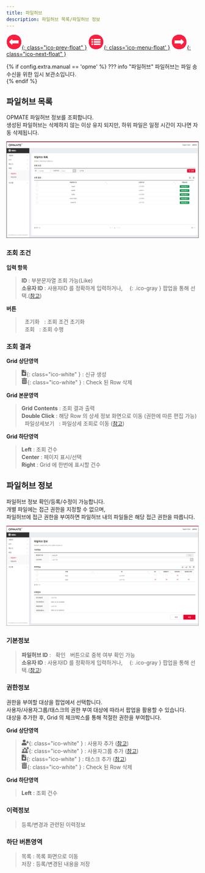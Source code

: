 ```yaml
---
title: 파일허브
description: 파일허브 목록/파일허브 정보
---
```


<link rel="stylesheet" type="text/css" href="css/opme.css">

<!-- Defined -->
[filehub-lst]: img/filehub-lst.png
[filehub-dtl]: img/filehub-dtl.png
[file]: File.md
[ico-search]: img/icon/ico-search.png
[ico-del]: img/icon/ico-del.png
[ico-add]: img/icon/ico-add.png
[ico-adduser]: img/icon/ico-adduser.png
[ico-addusergrp]: img/icon/ico-addusergrp.png
[popup-user]: PopupUser.md
[popup-usergrp]: PopupUserGroup.md
[popup-task]: PopupTask.md

<!-- Floating Menu -->
[prev]: Dctnry.html "단어사전"
[menu]: index.html "목차"
[next]: File.html "파일"
[ico-prev]: img/icon/ico-prev.png
[ico-menu]: img/icon/ico-menu.png
[ico-next]: img/icon/ico-next.png
[![이전][ico-prev]{: class="ico-prev-float" }][prev]
[![목차][ico-menu]{: class='ico-menu-float' }][menu]
[![다음][ico-next]{: class="ico-next-float" }][next]

{% if config.extra.manual == 'opme' %}
??? info "파일허브"
    파일허브는 파일 송수신을 위한 임시 보관소입니다.  
{% endif %}

## 파일허브 목록
OPMATE 파일허브 정보를 조회합니다.  
생성된 파일허브는 삭제하지 않는 이상 유지 되지만, 하위 파일은 일정 시간이 지나면 자동 삭제됩니다.  


![파일허브 목록][filehub-lst]

### **조회 조건**

**입력 항목**

> **ID** : 부분문자열 조회 가능(Like)   
> **소유자 ID** : 사용자ID 를 정확하게 입력하거나, ![소유자 조회][ico-search]{: .ico-gray } 팝업을 통해 선택.([참고][popup-user])  

**버튼**

> <kbd class="btn-gray">&nbsp;초기화&nbsp;</kbd> : 조회 조건 초기화  
> <kbd class="btn-red">&nbsp;조회&nbsp;</kbd> : 조회 수행  
 
### **조회 결과**

**Grid 상단영역**

> ![추가/등록][ico-add]{: class="ico-white" } : 신규 생성  
> ![삭제][ico-del]{: class="ico-white" } : Check 된 Row 삭제  

**Grid 본문영역**

> **Grid Contents** : 조회 결과 출력  
> **Double Click** : 해당 Row 의 상세 정보 화면으로 이동 (권한에 따른 편집 가능)  
> <kbd class="btn-green">&nbsp;파일상세보기&nbsp;</kbd> : 파일상세 조회로 이동 ([참고][file])  
 
**Grid 하단영역**

> **Left** : 조회 건수  
> **Center** : 페이지 표시/선택  
> **Right** : Grid 에 한번에 표시할 건수  

## 파일허브 정보

파일허브 정보 확인/등록/수정이 가능합니다.  
개별 파일에는 접근 권한을 지정할 수 없으며,  
파일허브에 접근 권한을 부여하면 파일허브 내의 파일들은 해당 접근 권한을 따릅니다.


![파일허브 정보][filehub-dtl]
 
### **기본정보**

> **파일허브 ID** : <kbd class="btn-gray">&nbsp;확인&nbsp;</kbd> 버튼으로 중복 여부 확인 가능    
> **소유자 ID** : 사용자ID 를 정확하게 입력하거나, ![소유자 조회][ico-search]{: .ico-gray } 팝업을 통해 선택.([참고][popup-user])


### **권한정보**  

권한을 부여할 대상을 팝업에서 선택합니다.  
사용자/사용자그룹/태스크의 권한 부여 대상에 따라서 팝업을 활용할 수 있습니다.  
대상을 추가한 후, Grid 의 체크박스를 통해 적절한 권한을 부여합니다.

**Grid 상단영역**

> ![추가/등록][ico-adduser]{: class="ico-white" } : 사용자 추가 ([참고][popup-user])  
> ![추가/등록][ico-addusergrp]{: class="ico-white" } : 사용자그룹 추가 ([참고][popup-usergrp])   
> ![추가/등록][ico-add]{: class="ico-white" } : 태스크 추가 ([참고][popup-task])  
> ![삭제][ico-del]{: class="ico-white" } : Check 된 Row 삭제

**Grid 하단영역**

> **Left** : 조회 건수

### **이력정보**

> 등록/변경과 관련된 이력정보

### **하단 버튼영역**

> <kbd class="btn-gray">목록</kbd> : 목록 화면으로 이동  
> <kbd class="btn-red">저장</kbd> : 등록/변경된 내용을 저장  
